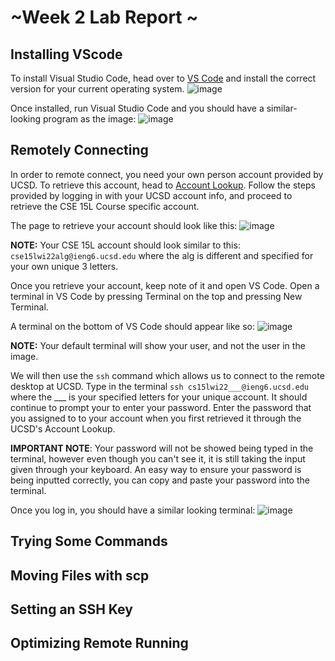 # ~Week 2 Lab Report ~ 



## Installing VScode
 To install Visual Studio Code, head over to [VS Code](https://code.visualstudio.com/) and install the correct version for your current operating system. 
 ![image](https://user-images.githubusercontent.com/97643301/149487660-69592e37-6e38-4f27-8f0a-8bff40289fc6.png)

Once installed, run Visual Studio Code and you should have a similar-looking program as the image:
![image](https://user-images.githubusercontent.com/97643301/149488043-ffb8e672-381c-477f-975a-8ce59c77c8ef.png)

## Remotely Connecting
In order to remote connect, you need your own person account provided by UCSD. To retrieve this account, head to [Account Lookup](https://sdacs.ucsd.edu/~icc/index.php). Follow the steps provided by logging in with your UCSD account info, and proceed to retrieve the CSE 15L Course specific account. 

The page to retrieve your account should look like this: ![image](https://user-images.githubusercontent.com/97643301/149488927-f6f6e38e-c8cb-40a3-b5bb-60d0cb71d60c.png)

**NOTE:** Your CSE 15L account should look similar to this: `cse15lwi22alg@ieng6.ucsd.edu` where the alg is different and specified for your own unique 3 letters.

Once you retrieve your account, keep note of it and open VS Code. Open a terminal in VS Code by pressing Terminal on the top and pressing New Terminal. 

 A terminal on the bottom of VS Code should appear like so: ![image](https://user-images.githubusercontent.com/97643301/149489426-6eea0e17-9def-4887-bb58-297cff895b72.png)

**NOTE:** Your default terminal will show your user, and not the user in the image.

We will then use the `ssh` command which allows us to connect to the remote desktop at UCSD.
Type in the terminal `ssh cs15lwi22___@ieng6.ucsd.edu` where the ___ is your specified letters for your unique account. It should continue to prompt your to enter your password. Enter the password that you assigned to to your account when you first retrieved it through the UCSD's Account Lookup. 

**IMPORTANT NOTE**: Your password will not be showed being typed in the terminal, however even though you can't see it, it is still taking the input given through your keyboard. An easy way to ensure your password is being inputted correctly, you can copy and paste your password into the terminal.

Once you log in, you should have a similar looking terminal:
![image](https://user-images.githubusercontent.com/97643301/149490453-e4a43fcb-06dd-4688-b38e-c5162b4f16de.png)

 
 
## Trying Some Commands
## Moving Files with scp
## Setting an SSH Key
## Optimizing Remote Running

